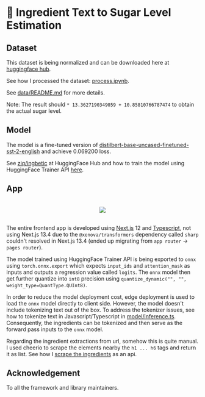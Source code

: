 # 🥪 Ingredient Text to Sugar Level Estimation

## Dataset

This dataset is being normalized and can be downloaded here at [huggingface hub](https://huggingface.co/datasets/ziq/ingredient_to_sugar_level).

See how I processed the dataset: [process.ipynb](./data/process.ipynb).

See [data/README.md](./data/) for more details.

Note: The result should `* 13.3627190349059 + 10.85810766787474` to obtain the actual sugar level.

## Model

The model is a fine-tuned version of [distilbert-base-uncased-finetuned-sst-2-english](https://huggingface.co/distilbert-base-uncased-finetuned-sst-2-english) and achieve 0.069200 loss.

See [ziq/ingbetic](https://huggingface.co/ziq/ingbetic) at HuggingFace Hub and how to train the model using HuggingFace Trainer API [here](https://huggingface.co/ziq/ingbetic/blob/main/train.ipynb).

## App

<br/>

<div align="center">
    <img src="./asset/demo.gif">
</div>

<br/>

The entire frontend app is developed using [Next.js](https://nextjs.org/) 12 and [Typescript](https://www.typescriptlang.org/), not using Next.js 13.4 due to the `@xenova/transformers` dependency called `sharp` couldn't resolved in Next.js 13.4 (ended up migrating from `app router` -> `pages router`).

The model trained using HuggingFace Trainer API is being exported to `onnx` using `torch.onnx.export` which expects `input_ids` and `attention_mask` as inputs and outputs a regression value called `logits`. The `onnx` model then get further quantize into `int8` precision using `quantize_dynamic("", "", weight_type=QuantType.QUInt8)`.

In order to reduce the model deployment cost, edge deployment is used to load the `onnx` model directly to client side. However, the model doesn't include tokenizing text out of the box. To address the tokenizer issues, see how to tokenize text in Javascript/Typescript in [model/inference.ts](./app/lib/model/inference.ts). Consequently, the ingredients can be tokenized and then serve as the forward pass inputs to the `onnx` model.

Regarding the ingredient extractions from url, somehow this is quite manual. I used cheerio to scrape the elements nearby the `h1 ... h6` tags and return it as list. See how I [scrape the ingredients](/app/pages/api/index.ts) as an api.

## Acknowledgement

To all the framework and library maintainers.
